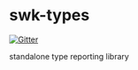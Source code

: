 # swk-types

[![Gitter](https://badges.gitter.im/Join%20Chat.svg)](https://gitter.im/sunwukung/swk-types?utm_source=badge&utm_medium=badge&utm_campaign=pr-badge&utm_content=badge)

standalone type reporting library
